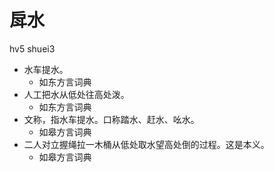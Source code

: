 # 戽水
hv5 shuei3
+ 水车提水。
  * 如东方言词典
+ 人工把水从低处往高处泼。
  * 如东方言词典
+ 文称，指水车提水。口称踏水、赶水、吆水。
  * 如皋方言词典
+ 二人对立握绳拉一木桶从低处取水望高处倒的过程。这是本义。
  * 如皋方言词典
